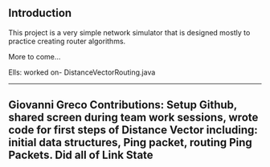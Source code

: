 Introduction
------------

This project is a very simple network simulator that is designed mostly to practice
creating router algorithms.


More to come...

Ells: worked on- DistanceVectorRouting.java

----------------
Giovanni Greco
Contributions: 
Setup Github, shared screen during team work sessions, wrote code for first steps of 
Distance Vector including: initial data structures, Ping packet, routing Ping Packets. 
Did all of Link State
-----------------

